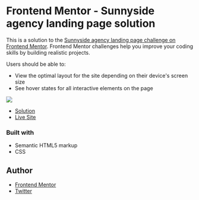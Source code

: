 # Frontend Mentor - Sunnyside agency landing page solution

This is a solution to the [Sunnyside agency landing page challenge on Frontend Mentor](https://www.frontendmentor.io/challenges/sunnyside-agency-landing-page-7yVs3B6ef). Frontend Mentor challenges help you improve your coding skills by building realistic projects.

Users should be able to:

- View the optimal layout for the site depending on their device's screen size
- See hover states for all interactive elements on the page

![](./screenshot.jpg)

- [Solution](https://your-solution-url.com)
- [Live Site](https://your-live-site-url.com)

### Built with

- Semantic HTML5 markup
- CSS 

## Author

- [Frontend Mentor](https://www.frontendmentor.io/profile/lspacka)
- [Twitter](https://www.twitter.com/lspacka)
